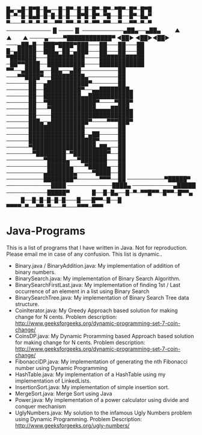 █▄─▄█─█▀█─█▄──█─█▀─█─█─█▀─█▀─▀█▀─█▀─█▀█
█─▀─█─█▄█─█─█─█─█──█▀█─█▀─▀█──█──█▀─█▄▀
▀───▀─▀─▀─▀──▀▀─▀▀─▀─▀─▀▀─▀▀──▀──▀▀─▀─▀
ㅤ
────────────▐▌────▐▌
───────────▄██▄──▄██▄ ㅤ ㅤ ▲ ㅤ ㅤ▲ㅤ ㅤ▲ 
────▄────▀████████████▀ ◄██► ◄██►◄██►
───▄██▄█──███▀████▀███───██───██───██
█─▄█████──███▄─██─▄███───██───██───██
▀███████───██████████────████████████
─██▀▀████──██████████────████████████
▀▀──▄████▄──██▄──▄██──────────██
───▀▀████▀──█████████▄────────██
──────██──▄███████████▀───────██
──────██──██████████▀──▄▄████████▄
──────██──██████████▄▄████████████
──────██──▀█████████████▀────▀███▀
──────██───▀████████████▄▄▄▄█████▄
──────██────██████████████████████
──────███▄─▄██████████▀────▀▀▀███▀
──────███████████████─────────██
──────███████████████─▄██─────██
──────██████████████████▀─────██
──────▀█████████████████▄██▄──██
───────▀████████─▀█████████▀──██
──────────▀█████▄──▀███████───██
───────────██████▄───▀█████▄──██
──────────▄███████▄────▀████──██
──────────████████▀──────▀▀▀──██
──────────▀█████▀
────────────████
────────────████▄
───────────▄█████
───────────█████▀
ㅤ
ㅤㅤㅤ█──█─█▄──█─▀─▀▀█▀▀─█▀▀─█▀▀▄
ㅤㅤㅤ█──█─█─█─█─█───█───█▀▀─█──█
ㅤㅤㅤ▀▀▀▀─▀──▀▀─▀───▀───▀▀▀─▀▀▀


# Java-Programs

This is a list of programs that I have written in Java. Not for reproduction. Please email me in case of any confusion. This list is dynamic..

- Binary.java / BinaryAddition.java: My implementation of addition of binary numbers.
- BinarySearch.java: My implementation of Binary Search Algorithm.
- BinarySearchFirstLast.java: My implementation of finding 1st / Last occurrence of an element in a list using Binary Search
- BinarySearchTree.java: My implementation of Binary Search Tree data structure.
- CoinIterator.java: My Greedy Approach based solution for making change for N cents. Problem description: <http://www.geeksforgeeks.org/dynamic-programming-set-7-coin-change/>
- CoinsDP.java: My Dynamic Proramming based Approach based solution for making change for N cents. Problem description: <http://www.geeksforgeeks.org/dynamic-programming-set-7-coin-change/>
- FibonacciDP.java: My implementation of generating the nth Fibonacci number using Dynamic Programming
- HashTable.java: My implementation of a HashTable using my implementation of LinkedLists.
- InsertionSort.java: My implementation of simple insertion sort.
- MergeSort.java: Merge Sort using Java
- Power.java: My implementation of a power calculator using divide and conquer mechanism
- UglyNumbers.java: My solution to the infamous Ugly Numbers problem using Dynamic Programming. Problem Description: <http://www.geeksforgeeks.org/ugly-numbers/>


